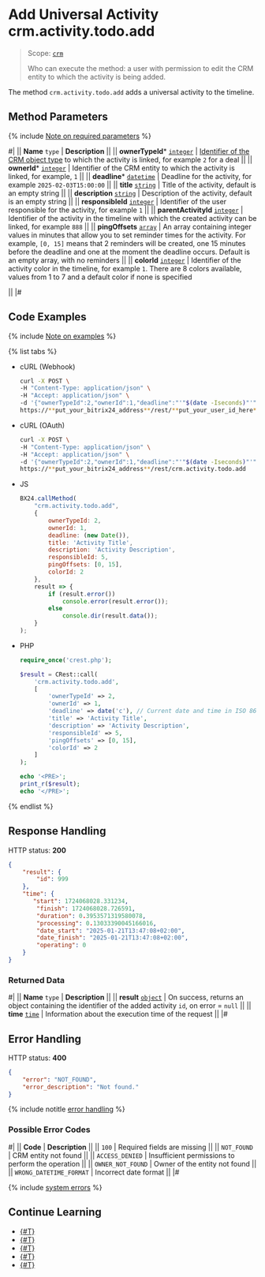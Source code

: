 # Add Universal Activity crm.activity.todo.add

> Scope: [`crm`](../../../../scopes/permissions.md)
>
> Who can execute the method: a user with permission to edit the CRM entity to which the activity is being added.

The method `crm.activity.todo.add` adds a universal activity to the timeline.

## Method Parameters

{% include [Note on required parameters](../../../../../_includes/required.md) %}

#|
|| **Name**
`type` | **Description** ||
|| **ownerTypeId***
[`integer`](../../../../data-types.md) | [Identifier of the CRM object type](../../../data-types.md#object_type) to which the activity is linked, for example `2` for a deal ||
|| **ownerId***
[`integer`](../../../../data-types.md) | Identifier of the CRM entity to which the activity is linked, for example, `1` ||
|| **deadline***
[`datetime`](../../../../data-types.md) | Deadline for the activity, for example `2025-02-03T15:00:00` ||
|| **title**
[`string`](../../../../data-types.md) | Title of the activity, default is an empty string ||
|| **description**
[`string`](../../../../data-types.md) | Description of the activity, default is an empty string ||
|| **responsibleId**
[`integer`](../../../../data-types.md) | Identifier of the user responsible for the activity, for example `1` ||
|| **parentActivityId**
[`integer`](../../../../data-types.md) | Identifier of the activity in the timeline with which the created activity can be linked, for example `888` ||
|| **pingOffsets**
[`array`](../../../../data-types.md) | An array containing integer values in minutes that allow you to set reminder times for the activity. For example, `[0, 15]` means that 2 reminders will be created, one 15 minutes before the deadline and one at the moment the deadline occurs. Default is an empty array, with no reminders ||
|| **colorId**
[`integer`](../../../../data-types.md) | Identifier of the activity color in the timeline, for example `1`. There are 8 colors available, values from 1 to 7 and a default color if none is specified

||
|#

## Code Examples

{% include [Note on examples](../../../../../_includes/examples.md) %}

{% list tabs %}

- cURL (Webhook)

    ```bash
    curl -X POST \
    -H "Content-Type: application/json" \
    -H "Accept: application/json" \
    -d '{"ownerTypeId":2,"ownerId":1,"deadline":"'"$(date -Iseconds)"'","title":"Activity Title","description":"Activity Description","responsibleId":5,"pingOffsets":[0,15],"colorId":2}' \
    https://**put_your_bitrix24_address**/rest/**put_your_user_id_here**/**put_your_webhook_here**/crm.activity.todo.add
    ```

- cURL (OAuth)

    ```bash
    curl -X POST \
    -H "Content-Type: application/json" \
    -H "Accept: application/json" \
    -d '{"ownerTypeId":2,"ownerId":1,"deadline":"'"$(date -Iseconds)"'","title":"Activity Title","description":"Activity Description","responsibleId":5,"pingOffsets":[0,15],"colorId":2,"auth":"**put_access_token_here**"}' \
    https://**put_your_bitrix24_address**/rest/crm.activity.todo.add
    ```

- JS

    ```js
    BX24.callMethod(
        "crm.activity.todo.add",
        {
            ownerTypeId: 2,
            ownerId: 1,
            deadline: (new Date()),
            title: 'Activity Title',
            description: 'Activity Description',
            responsibleId: 5,
            pingOffsets: [0, 15],
            colorId: 2
        }, 
        result => {
            if (result.error())
                console.error(result.error());
            else
                console.dir(result.data());
        }
    );
    ```

- PHP

    ```php
    require_once('crest.php');

    $result = CRest::call(
        'crm.activity.todo.add',
        [
            'ownerTypeId' => 2,
            'ownerId' => 1,
            'deadline' => date('c'), // Current date and time in ISO 8601 format
            'title' => 'Activity Title',
            'description' => 'Activity Description',
            'responsibleId' => 5,
            'pingOffsets' => [0, 15],
            'colorId' => 2
        ]
    );

    echo '<PRE>';
    print_r($result);
    echo '</PRE>';
    ```

{% endlist %}

## Response Handling

HTTP status: **200**

```json
{
    "result": {
        "id": 999
    },
    "time": {
       "start": 1724068028.331234,
        "finish": 1724068028.726591,
        "duration": 0.3953571319580078,
        "processing": 0.13033390045166016,
        "date_start": "2025-01-21T13:47:08+02:00",
        "date_finish": "2025-01-21T13:47:08+02:00",
        "operating": 0
    }
}
```

### Returned Data

#|
|| **Name**
`type` | **Description** ||
|| **result**
[`object`](../../../../data-types.md) | On success, returns an object containing the identifier of the added activity `id`, on error = `null` ||
|| **time**
[`time`](../../../../data-types.md#time) | Information about the execution time of the request ||
|#

## Error Handling

HTTP status: **400**

```json
{
    "error": "NOT_FOUND",
    "error_description": "Not found."
}
```

{% include notitle [error handling](../../../../../_includes/error-info.md) %}

### Possible Error Codes

#|
|| **Code** | **Description** ||
|| `100` | Required fields are missing ||
|| `NOT_FOUND` | CRM entity not found ||
|| `ACCESS_DENIED` | Insufficient permissions to perform the operation ||
|| `OWNER_NOT_FOUND` | Owner of the entity not found ||
|| `WRONG_DATETIME_FORMAT` | Incorrect date format ||
|#

{% include [system errors](../../../../../_includes/system-errors.md) %}

## Continue Learning

- [{#T}](./crm-activity-todo-update.md)
- [{#T}](./crm-activity-todo-update-deadline.md)
- [{#T}](./crm-activity-todo-update-description.md)
- [{#T}](./crm-activity-todo-update-color.md)
- [{#T}](./crm-activity-todo-update-responsible-user.md)